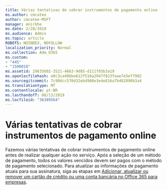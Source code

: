 ```yaml
---
title: Várias tentativas de cobrar instrumentos de pagamento online
ms.author: cmcatee
author: cmcatee-MSFT
manager: mnirkhe
ms.date: 2/28/2018
ms.audience: Admin
ms.topic: article
ROBOTS: NOINDEX, NOFOLLOW
localization_priority: Normal
ms.collection: Adm_O365
ms.custom:
- "445"
- "1500018"
ms.assetid: 29635602-3521-4663-9d85-d111f85b3a19
ms.openlocfilehash: e0c3ca49bbe612f516a2947f823feae7e5ef7902
ms.sourcegitcommit: 7c90dcc570d32ebd968e3e4e816a7b482890b3a4
ms.translationtype: MT
ms.contentlocale: pt-BR
ms.lasthandoff: 08/13/2019
ms.locfileid: "36389564"
---
```

# <a name="multiple-attempts-to-charge-online-payment-instruments"></a>Várias tentativas de cobrar instrumentos de pagamento online

Fazemos várias tentativas de cobrar instrumentos de pagamento online antes de realizar qualquer ação no serviço. Após a seleção de um método de pagamento, todos os valores vencidos devem ser pagos com o método de pagamento selecionado. Para atualizar as informações de pagamento atuais para sua assinatura, siga as etapas em [Adicionar, atualizar ou remover um cartão de crédito ou uma conta bancária no Office 365 para empresas](https://docs.microsoft.com/en-us/office365/admin/subscriptions-and-billing/add-update-or-remove-credit-card-or-bank-account).